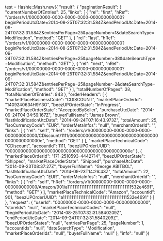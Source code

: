 test = Hashie::Mash.new({
  "result": {
    "paginationResult": {
      "currentNumberOfEntries": 25,
      "links": [
        {
          "rel": "first",
          "hRef": "/orders/v1/00000000-0000-0000-0000-000000000000?beginPeriodUtcDate=2014-08-25T07:32:31.584Z&endPeriodUtcDate=2014-09-24T07:32:31.584Z&entriesPerPage=25&pageNumber=1&dateSearchType=Modification",
          "method": "GET"
        },
        {
          "rel": "last",
          "hRef": "/orders/v1/00000000-0000-0000-0000-000000000000?beginPeriodUtcDate=2014-08-25T07:32:31.584Z&endPeriodUtcDate=2014-09-24T07:32:31.584Z&entriesPerPage=25&pageNumber=38&dateSearchType=Modification",
          "method": "GET"
        },
        {
          "rel": "next",
          "hRef": "/orders/v1/00000000-0000-0000-0000-000000000000?beginPeriodUtcDate=2014-08-25T07:32:31.584Z&endPeriodUtcDate=2014-09-24T07:32:31.584Z&entriesPerPage=25&pageNumber=2&dateSearchType=Modification",
          "method": "GET"
        }
      ],
      "totalNumberOfPages": 38,
      "totalNumberOfEntries": 943
    },
    "orderHeaders": [
      {
        "marketPlaceBusinessCode": "CDISCOUNT",
        "marketPlaceOrderId": "1409240634H9Y3O",
        "beezUPOrderState": "InProgress",
        "marketPlaceOrderState": "AcceptedBySeller",
        "purchaseUtcDate": "2014-09-24T04:34:59.167Z",
        "buyerFullName": "James Brown",
        "lastModificationUtcDate": "2014-09-24T07:16:43.973Z",
        "totalAmount": 25,
        "isoCurrencyCode": "EUR",
        "orderMetaInfos": "null",
        "merchantOrderId": "",
        "links": [
          {
            "rel": "self",
            "hRef": "/orders/v1/00000000-0000-0000-0000-000000000000/CDiscount/1111/0000000000000000000000000000000000000000000000e",
            "method": "GET"
          }
        ],
        "marketPlaceTechnicalCode": "CDiscount",
        "accountId": 1111,
        "beezUPOrderUUID": "0000000000000000000000000000000000000000000000e"
      },
      {
        "marketPlaceOrderId": "171-2510593-4442714",
        "beezUPOrderState": "Shipped",
        "marketPlaceOrderState": "Shipped",
        "purchaseUtcDate": "2014-09-23T08:37:27Z",
        "buyerFullName": "George ABITBOL",
        "lastModificationUtcDate": "2014-09-23T14:26:43Z",
        "totalAmount": 22,
        "isoCurrencyCode": "EUR",
        "orderMetaInfos": "null",
        "merchantOrderId": "",
        "links": [
          {
            "rel": "self",
            "hRef": "/orders/v1/00000000-0000-0000-0000-000000000000/Amazon/901/a1111111111111111111111111111111111111532e4691",
            "method": "GET"
          }
        ],
        "marketPlaceTechnicalCode": "Amazon",
        "accountId": 901,
        "beezUPOrderUUID": "a1111111111111111111111111111111111111532e4691"
      }
    ]
  },
  "request": {
    "userId": "00000000-0000-0000-0000-000000000000",
    "storeIds": "null",
    "marketPlaceTechnicalCodes": "null",
    "beginPeriodUtcDate": "2014-08-25T07:32:31.5840209Z",
    "endPeriodUtcDate": "2014-09-24T07:32:31.5840209Z",
    "beezUPOrderStates": "null",
    "entriesPerPage": 25,
    "pageNumber": 1,
    "accountIds": "null",
    "dateSearchType": "Modification",
    "marketPlaceOrderIds": "null",
    "buyerFullName": "null"
  },
  "info": "null"
})
